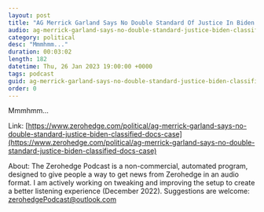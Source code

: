```yaml
---
layout: post
title: "AG Merrick Garland Says No Double Standard Of Justice In Biden Classified Docs Case"
audio: ag-merrick-garland-says-no-double-standard-justice-biden-classified-docs-case-0
category: political
desc: "Mmmhmm..."
duration: 00:03:02
length: 182
datetime: Thu, 26 Jan 2023 19:00:00 +0000
tags: podcast
guid: ag-merrick-garland-says-no-double-standard-justice-biden-classified-docs-case-0
order: 0
---
```

Mmmhmm...

Link: [https://www.zerohedge.com/political/ag-merrick-garland-says-no-double-standard-justice-biden-classified-docs-case](https://www.zerohedge.com/political/ag-merrick-garland-says-no-double-standard-justice-biden-classified-docs-case)

About: The Zerohedge Podcast is a non-commercial, automated program, designed to give people a way to get news from Zerohedge in an audio format.  I am actively working on tweaking and improving the setup to create a better listening experience (December 2022).  Suggestions are welcome: [zerohedgePodcast@outlook.com](mailto:zerohedgePodcast@outlook.com)